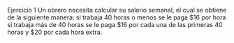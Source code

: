 Ejercicio 1
Un obrero necesita calcular su salario semanal, el cual se obtiene de la siguiente manera: si trabaja 40 horas o menos se le paga $16 por hora si trabaja más de 40 horas se le paga $16 por cada una de las primeras 40 horas y $20 por cada hora extra.